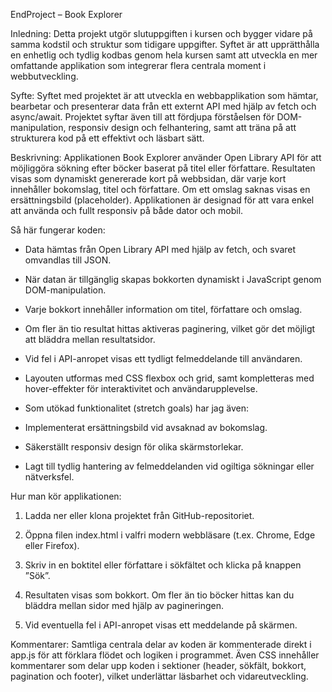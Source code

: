 EndProject – Book Explorer

Inledning:
Detta projekt utgör slutuppgiften i kursen och bygger vidare på samma kodstil och struktur som tidigare uppgifter. Syftet är att upprätthålla en enhetlig och tydlig kodbas genom hela kursen samt att utveckla en mer omfattande applikation som integrerar flera centrala moment i webbutveckling.

Syfte:
Syftet med projektet är att utveckla en webbapplikation som hämtar, bearbetar och presenterar data från ett externt API med hjälp av fetch och async/await. Projektet syftar även till att fördjupa förståelsen för DOM-manipulation, responsiv design och felhantering, samt att träna på att strukturera kod på ett effektivt och läsbart sätt.

Beskrivning:
Applikationen Book Explorer använder Open Library API för att möjliggöra sökning efter böcker baserat på titel eller författare. Resultaten visas som dynamiskt genererade kort på webbsidan, där varje kort innehåller bokomslag, titel och författare. Om ett omslag saknas visas en ersättningsbild (placeholder). Applikationen är designad för att vara enkel att använda och fullt responsiv på både dator och mobil.

Så här fungerar koden:

- Data hämtas från Open Library API med hjälp av fetch, och svaret omvandlas till JSON.

- När datan är tillgänglig skapas bokkorten dynamiskt i JavaScript genom DOM-manipulation.

- Varje bokkort innehåller information om titel, författare och omslag.

- Om fler än tio resultat hittas aktiveras paginering, vilket gör det möjligt att bläddra mellan resultatsidor.

- Vid fel i API-anropet visas ett tydligt felmeddelande till användaren.

- Layouten utformas med CSS flexbox och grid, samt kompletteras med hover-effekter för interaktivitet och användarupplevelse.

- Som utökad funktionalitet (stretch goals) har jag även:

- Implementerat ersättningsbild vid avsaknad av bokomslag.

- Säkerställt responsiv design för olika skärmstorlekar.

- Lagt till tydlig hantering av felmeddelanden vid ogiltiga sökningar eller nätverksfel.

Hur man kör applikationen:

1. Ladda ner eller klona projektet från GitHub-repositoriet.

2. Öppna filen index.html i valfri modern webbläsare (t.ex. Chrome, Edge eller Firefox).

3. Skriv in en boktitel eller författare i sökfältet och klicka på knappen ”Sök”.

4. Resultaten visas som bokkort. Om fler än tio böcker hittas kan du bläddra mellan sidor med hjälp av pagineringen.

5. Vid eventuella fel i API-anropet visas ett meddelande på skärmen.

Kommentarer:
Samtliga centrala delar av koden är kommenterade direkt i app.js för att förklara flödet och logiken i programmet.
Även CSS innehåller kommentarer som delar upp koden i sektioner (header, sökfält, bokkort, pagination och footer), vilket underlättar läsbarhet och vidareutveckling.